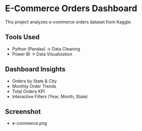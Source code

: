 # E-Commerce Orders Dashboard
This project analyzes e-commerce orders dataset from Kaggle.

## Tools Used
- Python (Pandas) → Data Cleaning
- Power BI → Data Visualization

## Dashboard Insights
- Orders by State & City
- Monthly Order Trends
- Total Orders KPI
- Interactive Filters (Year, Month, State)

## Screenshot
- e-commerce.png

